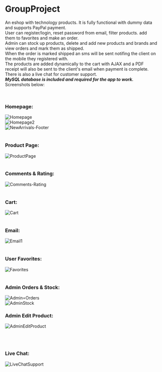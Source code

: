 # GroupProject
  An eshop with technology products. It is fully functional with dummy data and supports PayPal payment.
<br>User can register/login, reset password from email, filter products. add them to favorites and make an order.
<br>Admin can stock up products, delete and add new products and brands and view orders and mark them as shipped.
<br>When the order is marked shipped an sms will be sent notifing the client on the mobile they registered with.
<br>The products are added dynamically to the cart with AJAX and a PDF receipt will also be sent to the client's email when payment is complete.
<br>There is also a live chat for customer support.<br>***MySQL database is included and required for the app to work.***
<br> Screenshots below:

<br><h3>Homepage:</h3>
![Homepage](https://user-images.githubusercontent.com/79996903/136636961-a00a6d58-4dec-4b1d-9f64-bebaa5298bd5.jpg)<br>
![Homepage2](https://user-images.githubusercontent.com/79996903/136636969-c9c776ba-2693-4283-99ac-b356f9a992c4.jpg)<br>
![NewArrivals-Footer](https://user-images.githubusercontent.com/79996903/136637026-2b801c4c-8e7a-4aa3-82ff-4a303b757988.jpg)<br>
<br><h3>Product Page:</h3>
![ProductPage](https://user-images.githubusercontent.com/79996903/136636993-f14b7896-1888-41f7-9e8c-f3be12d63ea1.jpg)<br>
<br><h3>Comments & Rating:</h3>
![Comments-Rating](https://user-images.githubusercontent.com/79996903/136636997-f6a576c2-7546-474d-8899-fd5d73f9d794.jpg)<br>
<br><h3>Cart:</h3>
![Cart](https://user-images.githubusercontent.com/79996903/136637002-853f5c4b-250c-4671-a2f9-27b1e642834a.jpg)<br>
<br><h3>Email:</h3>
![Email1](https://user-images.githubusercontent.com/79996903/136637021-9a5e5589-6515-431f-9662-b09815b43835.jpg)<br>
<br><h3>User Favorites:</h3>
![Favorites](https://user-images.githubusercontent.com/79996903/136637030-08cfdaeb-1979-4dda-83bf-5a42b3114736.jpg)
<br><br><h3>Admin Orders & Stock:</h3>
![Admin=Orders](https://user-images.githubusercontent.com/79996903/136637024-6db9d241-f0b7-4313-8c98-01c42a7e2407.jpg)<br>
![AdminStock](https://user-images.githubusercontent.com/79996903/136637183-78b4915a-4b50-4d71-851c-f05d0f3c05e7.jpg)
<br><h3>Admin Edit Product:</h3>
![AdminEditProduct](https://user-images.githubusercontent.com/79996903/136637186-d8b93f14-7ed1-41db-a6e1-37d0d2180171.jpg)

<br><br><h3>Live Chat:</h3>
![LiveChatSupport](https://user-images.githubusercontent.com/79996903/136637055-3aabe868-1654-4452-9916-40a7176965cf.jpg)
